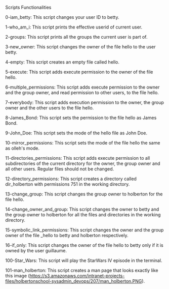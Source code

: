 Scripts Functionalities

0-iam_betty: This script changes your user ID to betty.

1-who_am_i: This script prints the effective userid of current user.

2-groups: This script prints all the groups the current user is part of.

3-new_owner: This script changes the owner of the file hello to the user betty.

4-empty: This script creates an empty file called hello.

5-execute: This script adds execute permission to the owner of the file hello.

6-multiple_permissions: This script adds execute permission to the owner and the group owner, and read permission to other users, to the file hello.

7-everybody: This script adds execution permission to the owner, the group owner and the other users to the file hello.

8-James_Bond: This script sets the permission to the file hello as James Bond.

9-John_Doe: This script sets the mode of the hello file as John Doe.

10-mirror_permissions: This script sets the mode of the file hello the same as olleh's mode.

11-directories_permissions: This script adds execute permission to all subdirectories of the current directory for the owner, the group owner and all other users. 
Regular files should not be changed.

12-directory_permissions: This script creates a directory called dir_holberton with permissions 751 in the working directory.

13-change_group: This script changes the group owner to holberton for the file hello.

14-change_owner_and_group: This script changes the owner to betty and the group owner to holberton for all the files and directories in the working directory.

15-symbolic_link_permissions: This script changes the owner and the group owner of the file _hello to betty and holberton respectively.

16-if_only: This script changes the owner of the file hello to betty only if it is owned by the user guillaume.

100-Star_Wars: This script will play the StarWars IV episode in the terminal.

101-man_holberton: This script creates a man page that looks exactly like this image (https://s3.amazonaws.com/intranet-projects-files/holbertonschool-sysadmin_devops/207/man_holberton.PNG).
